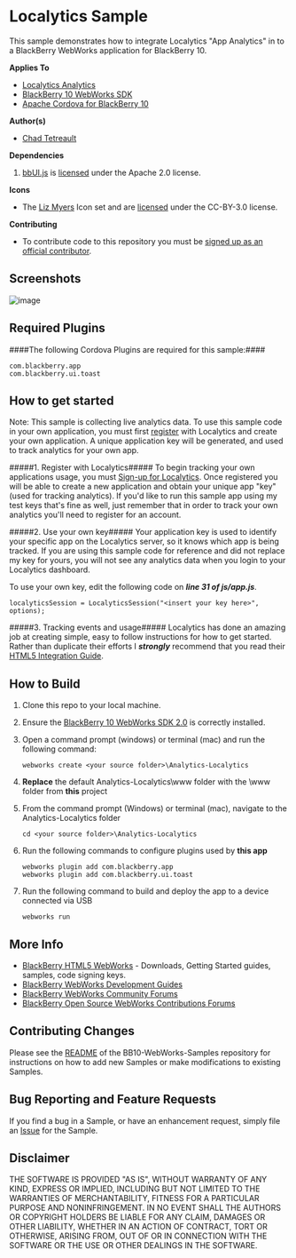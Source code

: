 # Localytics Sample

This sample demonstrates how to integrate Localytics "App Analytics" in to a BlackBerry WebWorks application for BlackBerry 10.
 
**Applies To**

* [Localytics Analytics](http://www.localytics.com)
* [BlackBerry 10 WebWorks SDK](https://developer.blackberry.com/html5/download/sdk) 
* [Apache Cordova for BlackBerry 10](https://github.com/blackberry/cordova-blackberry/tree/master/blackberry10) 

**Author(s)** 

* [Chad Tetreault](http://www.twitter.com/chadtatro)

**Dependencies**

1. [bbUI.js](https://github.com/blackberry/bbUI.js) is [licensed](https://github.com/blackberry/bbUI.js/blob/master/LICENSE) under the Apache 2.0 license.

**Icons**

* The [Liz Myers](http://www.myersdesign.com) Icon set and are [licensed](http://creativecommons.org/licenses/by/3.0/) under the CC-BY-3.0 license.

**Contributing**

* To contribute code to this repository you must be [signed up as an official contributor](http://blackberry.github.com/howToContribute.html).

## Screenshots ##

![image](_screenshots/localytics.png)

## Required Plugins ##

####The following Cordova Plugins are required for this sample:####

	com.blackberry.app
	com.blackberry.ui.toast


## How to get started

Note: This sample is collecting live analytics data. To use this sample code in your own application, you must first [register](http://www.localytics.com/register) with Localytics and create your own application. A unique application key will be generated, and used to track analytics for your own app.

#####1. Register with Localytics#####
To begin tracking your own applications usage, you must [Sign-up for Localytics](http://www.localytics.com/register). Once registered you will be able to create a new application and obtain your unique app "key" (used for tracking analytics). If you'd like to run this sample app using my test keys that's fine as well, just remember that in order to track your own analytics you'll need to register for an account.<br/>

#####2. Use your own key#####
Your application key is used to identify your specific app on the Localytics server, so it knows which app is being tracked. If you are using this sample code for reference and did not replace my key for yours, you will not see any analytics data when you login to your Localytics dashboard.

To use your own key, edit the following code on ***line 31 of js/app.js***.

```
localyticsSession = LocalyticsSession("<insert your key here>", options);
```

#####3. Tracking events and usage#####
Localytics has done an amazing job at creating simple, easy to follow instructions for how to get started. Rather than duplicate their efforts I ***strongly*** recommend that you read their [HTML5 Integration Guide](http://www.localytics.com/docs/html5-integration/).


## How to Build

1. Clone this repo to your local machine.
2. Ensure the [BlackBerry 10 WebWorks SDK 2.0](https://developer.blackberry.com/html5/download/sdk) is correctly installed.
3. Open a command prompt (windows) or terminal (mac) and run the following command:

	```
	webworks create <your source folder>\Analytics-Localytics
	```

3. **Replace** the default Analytics-Localytics\www folder with the \www folder from **this** project
4. From the command prompt (Windows) or terminal (mac), navigate to the Analytics-Localytics folder

	```
	cd <your source folder>\Analytics-Localytics
	```

5. Run the following commands to configure plugins used by **this app**

	```
	webworks plugin add com.blackberry.app
	webworks plugin add com.blackberry.ui.toast
	```

6. Run the following command to build and deploy the app to a device connected via USB

	```
	webworks run
	```



## More Info

* [BlackBerry HTML5 WebWorks](https://bdsc.webapps.blackberry.com/html5/) - Downloads, Getting Started guides, samples, code signing keys.
* [BlackBerry WebWorks Development Guides](https://bdsc.webapps.blackberry.com/html5/documentation)
* [BlackBerry WebWorks Community Forums](http://supportforums.blackberry.com/t5/Web-and-WebWorks-Development/bd-p/browser_dev)
* [BlackBerry Open Source WebWorks Contributions Forums](http://supportforums.blackberry.com/t5/BlackBerry-WebWorks/bd-p/ww_con)

## Contributing Changes

Please see the [README](https://github.com/blackberry/BB10-WebWorks-Samples) of the BB10-WebWorks-Samples repository for instructions on how to add new Samples or make modifications to existing Samples.

## Bug Reporting and Feature Requests

If you find a bug in a Sample, or have an enhancement request, simply file an [Issue](https://github.com/blackberry/BB10-WebWorks-Samples/issues) for the Sample.

## Disclaimer

THE SOFTWARE IS PROVIDED "AS IS", WITHOUT WARRANTY OF ANY KIND, EXPRESS OR IMPLIED, INCLUDING BUT NOT LIMITED TO THE WARRANTIES OF MERCHANTABILITY, FITNESS FOR A PARTICULAR PURPOSE AND NONINFRINGEMENT. IN NO EVENT SHALL THE AUTHORS OR COPYRIGHT HOLDERS BE LIABLE FOR ANY CLAIM, DAMAGES OR OTHER LIABILITY, WHETHER IN AN ACTION OF CONTRACT, TORT OR OTHERWISE, ARISING FROM, OUT OF OR IN CONNECTION WITH THE SOFTWARE OR THE USE OR OTHER DEALINGS IN THE SOFTWARE.